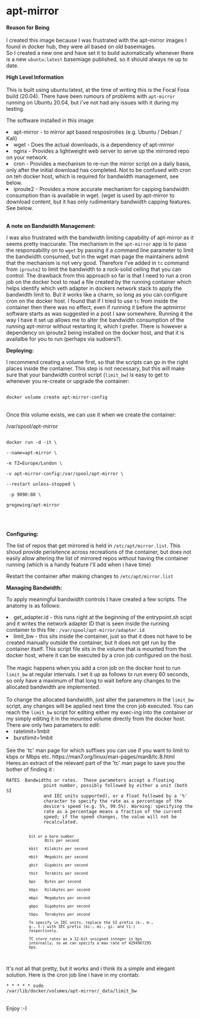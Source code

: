 # apt-mirror

<b>Reason for Being</b><br>
<br>I created this image because I was frustrated with the apt-mirror images I found in docker hub,  they were all based on old baseimages.  
So I created a new one and have set it to build automatically whenever there is a new <code>ubuntu:latest</code> basemiage published, so it should always ne up to date.

<b>High Level Information</b><br>
<br>This is built using ubuntu:latest, at the time of writing this is the Focal Fosa build (20.04).  There have been rumours of problems with <code>apt-mirror</code> running on Ubuntu 20.04, but i've not had any issues with it during my testing.  

The software installed in this image:
<li>apt-mirror  -  to mirror apt based resposiroties (e.g. Ubuntu / Debian / Kali)</li>
<li>wget  -  Does the actual downloads, is a dependency of apt-mirror</li>
<li>nginx  -  Provides a lightweight web server to serve up the mirrored repo on your network.</li>
<li>cron  -  Provides a mechanism to re-run the mirror script on a daily basis, only after the initial download has completed. Not to be confused with cron on teh docker host, which is required for bandwidth management, see below.</li>
<li>iproute2  -  Provides a more accurate mechanism for capping bandwidth consumption than is available in wget. (wget is used by apt-mirror to download content, but it has only rudimentary bandwidth capping features. See below.</li>

<br><b>A note on Bandwidth Management:</b><br>

I was also frustrated with the bandwidth limiting capability of apt-mirror as it seems pretty inaccurate.  The mechanism in the <code>apt-mirror</code> app is to pass the responsability on to <code>wget</code> by passing it a command line parameter to limit the bandwidth consumed, but in the wget man page the maintainers admit that the mechanism is not very good.  Therefore I've added in <code>tc</code> command from <code>iproute2</code> to limit the bandwidth to a rock-solid ceiling that you can control.  The drawback from this approach so far is that I need to run a cron job on the docker host to read a file created by the running container which helps identify which veth adapter in dockers network stack to apply the bandwidth limit to. But it works like a charm, so long as you can configure cron on the docker host.  I found that if I tried to use <code>tc</code> from inside the container then there was no effect, even if running it before the aptmirror software starts as was suggested in a post I saw somewhere.  Running it the way I have it set up allows me to alter the bandwidth consumption of the running apt-mirror without restarting it, which I prefer.  There is however a dependency on iproute2 being installed on the docker host, and that it is availalbe for you to run (perhaps via sudoers?).

<b>Deploying:</b><br>

I recommend creating a volume first, so that the scripts can go in the right places inside the container.  This step is not necessary, but this will make sure that your bandwidth control script (<code>limit_bw</code>) is easy to get to whenever you re-create or upgrade the container:

<code>
docker volume create apt-mirror-config
</code><br>

Once this volume exists, we can use it when we create the container:

/var/spool/apt-mirror

<code>
docker run -d -it \<br>
--name=apt-mirror \<br>
-e TZ=Europe/London \<br>
-v apt-mirror-config:/var/spool/apt-mirror \<br>
--restart unless-stopped \<br>
 -p 9090:80 \<br>
gregewing/apt-mirror<br>
</code><br>

<br><b>Configuring:</b><br>

The list of repos that get mirrored is held in <code>/etc/apt/mirror.list</code>. This shoud provide perisitence across recreations of the container, but does not easily allow altering the list of mirrored repos without having the container running (which is a handy feature I'll add when i have time) 

Restart the container after making changes to <code>/etc/apt/mirror.list</code>

<b>Managing Bandwidth:</b><br>

To apply meaningful bandwidth controls I have created a few scripts.  The anatomy is as follows:<br>
<li>get_adapter.id  -  this runs right at the beginning of the entrypoint.sh scipt and it writes the network adapter ID that is seen inside the running container to this file : <code>/var/spool/apt-mirror/adapter.id</code></li>
<li>limit_bw  -  this sits inside the container, just so that it does not have to be created manually outside the container, but it does not get run by the container itself.  This script file sits in the volume that is mounted from the docker host, where it can be executed by a cron job configured on the host.</li>
<br>
The magic happens when you add a cron job on the docker host to run <code>limit_bw</code> at regular intervals.  I set it up as follows to run every 60 seconds, so only have a maximum of that long to wait before any changes to the allocated bandwidth are implemented.  
<br><br>
To change the allocated bandwidth, just alter the parameters in the <code>limit_bw</code> script, any changes will be applied next time the cron job executed.  You can reach the <code>limit_bw</code> script for editing either my exec-ing into the container or my simply editing it in the mounted volume directly from the docker host.  There are only two parameters to edit:
<li>ratelimit=1mbit</li>
<li>burstlimit=1mbit</li>
<br>
See the 'tc' man page for which suffixes you can use if you want to limit to kbps or Mbps etc.  https://man7.org/linux/man-pages/man8/tc.8.html
<br>
Heres an extract of the relevant part of the 'tc' man page to save you the bother of finding it :
<br>
<code>
RATES  Bandwidths or rates.  These parameters accept a floating
              point number, possibly followed by either a unit (both SI
              and IEC units supported), or a float followed by a '%'
              character to specify the rate as a percentage of the
              device's speed (e.g. 5%, 99.5%). Warning: specifying the
              rate as a percentage means a fraction of the current
              speed; if the speed changes, the value will not be
              recalculated.

              bit or a bare number
                     Bits per second

              kbit   Kilobits per second

              mbit   Megabits per second

              gbit   Gigabits per second

              tbit   Terabits per second

              bps    Bytes per second

              kbps   Kilobytes per second

              mbps   Megabytes per second

              gbps   Gigabytes per second

              tbps   Terabytes per second

              To specify in IEC units, replace the SI prefix (k-, m-,
              g-, t-) with IEC prefix (ki-, mi-, gi- and ti-)
              respectively.

              TC store rates as a 32-bit unsigned integer in bps
              internally, so we can specify a max rate of 4294967295
              bps.
</code>
<br>
It's not all that pretty, but it works and i think its a simple and elegant solution.  Here is the cron job line i have in my crontab:<br>

<code>* * * * * sudo /var/lib/docker/volumes/apt-mirror/_data/limit_bw</code>

<br> Enjoy   :-)
